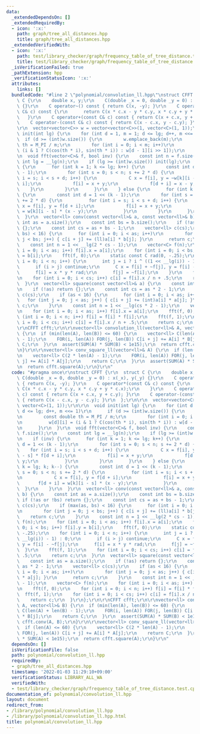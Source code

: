 ```yaml
---
data:
  _extendedDependsOn: []
  _extendedRequiredBy:
  - icon: ':x:'
    path: graph/tree_all_distances.hpp
    title: graph/tree_all_distances.hpp
  _extendedVerifiedWith:
  - icon: ':x:'
    path: test/library_checker/graph/frequency_table_of_tree_distance.test.cpp
    title: test/library_checker/graph/frequency_table_of_tree_distance.test.cpp
  _isVerificationFailed: true
  _pathExtension: hpp
  _verificationStatusIcon: ':x:'
  attributes:
    links: []
  bundledCode: "#line 2 \"polynomial/convolution_ll.hpp\"\nstruct CFFT {\r\n  struct\
    \ C {\r\n    double x, y;\r\n    C(double _x = 0, double _y = 0) : x(_x), y(_y)\
    \ {}\r\n    C operator~() const { return C(x, -y); }\r\n    C operator*(const\
    \ C& c) const {\r\n      return C(x * c.x - y * c.y, x * c.y + y * c.x);\r\n \
    \   }\r\n    C operator+(const C& c) const { return C(x + c.x, y + c.y); }\r\n\
    \    C operator-(const C& c) const { return C(x - c.x, y - c.y); }\r\n  };\r\n\
    \r\n  vector<vector<C>> w = vector<vector<C>>(1, vector<C>(1, 1));\r\n\r\n  void\
    \ init(int lg) {\r\n    for (int d = 1, m = 1; d <= lg; d++, m <<= 1)\r\n    \
    \  if (d >= (int)w.size()) {\r\n        w.emplace_back(m);\r\n        const double\
    \ th = M_PI / m;\r\n        for (int i = 0; i < m; i++)\r\n          w[d][i] =\
    \ (i & 1 ? C(cos(th * i), sin(th * i)) : w[d - 1][i >> 1]);\r\n      }\r\n  }\r\
    \n  void fft(vector<C>& f, bool inv) {\r\n    const int n = f.size();\r\n    const\
    \ int lg = __lg(n);\r\n    if (lg >= (int)w.size()) init(lg);\r\n    if (inv)\
    \ {\r\n      for (int k = 1; k <= lg; k++) {\r\n        const int d = 1 << (k\
    \ - 1);\r\n        for (int s = 0; s < n; s += 2 * d) {\r\n          for (int\
    \ i = s; i < s + d; i++) {\r\n            C x = f[i], y = ~w[k][i - s] * f[d +\
    \ i];\r\n            f[i] = x + y;\r\n            f[d + i] = x - y;\r\n      \
    \    }\r\n        }\r\n      }\r\n    } else {\r\n      for (int k = lg; k; k--)\
    \ {\r\n        const int d = 1 << (k - 1);\r\n        for (int s = 0; s < n; s\
    \ += 2 * d) {\r\n          for (int i = s; i < s + d; i++) {\r\n            C\
    \ x = f[i], y = f[d + i];\r\n            f[i] = x + y;\r\n            f[d + i]\
    \ = w[k][i - s] * (x - y);\r\n          }\r\n        }\r\n      }\r\n    }\r\n\
    \  }\r\n  vector<ll> conv(const vector<ll>& a, const vector<ll>& b) {\r\n    const\
    \ int as = a.size();\r\n    const int bs = b.size();\r\n    if (!as or !bs) return\
    \ {};\r\n    const int cs = as + bs - 1;\r\n    vector<ll> c(cs);\r\n    if (max(as,\
    \ bs) < 16) {\r\n      for (int i = 0; i < as; i++)\r\n        for (int j = 0;\
    \ j < bs; j++) { c[i + j] += (ll)a[i] * b[j]; }\r\n      return c;\r\n    }\r\n\
    \    const int n = 1 << __lg(2 * cs - 1);\r\n    vector<C> f(n);\r\n    for (int\
    \ i = 0; i < as; i++) f[i].x = a[i];\r\n    for (int i = 0; i < bs; i++) f[i].y\
    \ = b[i];\r\n    fft(f, 0);\r\n    static const C rad(0, -.25);\r\n    for (int\
    \ i = 0; i < n; i++) {\r\n      int j = i ? i ^ ((1 << __lg(i)) - 1) : 0;\r\n\
    \      if (i > j) continue;\r\n      C x = f[i] + ~f[j], y = f[i] - ~f[j];\r\n\
    \      f[i] = x * y * rad;\r\n      f[j] = ~f[i];\r\n    }\r\n    fft(f, 1);\r\
    \n    for (int i = 0; i < cs; i++) c[i] = f[i].x / n + .5;\r\n    return c;\r\n\
    \  }\r\n  vector<ll> square(const vector<ll>& a) {\r\n    const int as = a.size();\r\
    \n    if (!as) return {};\r\n    const int cs = as * 2 - 1;\r\n    vector<ll>\
    \ c(cs);\r\n    if (as < 16) {\r\n      for (int i = 0; i < as; i++)\r\n     \
    \   for (int j = 0; j < as; j++) { c[i + j] += (int)a[i] * a[j]; }\r\n      return\
    \ c;\r\n    }\r\n    const int n = 1 << __lg(cs * 2 - 1);\r\n    vector<C> f(n);\r\
    \n    for (int i = 0; i < as; i++) f[i].x = a[i];\r\n    fft(f, 0);\r\n    for\
    \ (int i = 0; i < n; i++) f[i] = f[i] * f[i];\r\n    fft(f, 1);\r\n    for (int\
    \ i = 0; i < cs; i++) c[i] = f[i].x / n + .5;\r\n    return c;\r\n  }\r\n};\r\n\
    \r\nCFFT cfft;\r\n\r\nvector<ll> convolution_ll(vector<ll>& A, vector<ll>& B)\
    \ {\r\n  if (min(len(A), len(B)) <= 60) {\r\n    vector<ll> C(len(A) + len(B)\
    \ - 1);\r\n    FOR(i, len(A)) FOR(j, len(B)) C[i + j] += A[i] * B[j];\r\n    return\
    \ C;\r\n  }\r\n  assert(SUM(A) * SUM(B) < 1e15);\r\n  return cfft.conv(A, B);\r\
    \n}\r\n\r\nvector<ll> conv_square_ll(vector<ll>& A) {\r\n  if (len(A) <= 60) {\r\
    \n    vector<ll> C(2 * len(A) - 1);\r\n    FOR(i, len(A)) FOR(j, len(A)) C[i +\
    \ j] += A[i] * A[j];\r\n    return C;\r\n  }\r\n  assert(SUM(A) * SUM(A) < 1e15);\r\
    \n  return cfft.square(A);\r\n}\r\n"
  code: "#pragma once\r\nstruct CFFT {\r\n  struct C {\r\n    double x, y;\r\n   \
    \ C(double _x = 0, double _y = 0) : x(_x), y(_y) {}\r\n    C operator~() const\
    \ { return C(x, -y); }\r\n    C operator*(const C& c) const {\r\n      return\
    \ C(x * c.x - y * c.y, x * c.y + y * c.x);\r\n    }\r\n    C operator+(const C&\
    \ c) const { return C(x + c.x, y + c.y); }\r\n    C operator-(const C& c) const\
    \ { return C(x - c.x, y - c.y); }\r\n  };\r\n\r\n  vector<vector<C>> w = vector<vector<C>>(1,\
    \ vector<C>(1, 1));\r\n\r\n  void init(int lg) {\r\n    for (int d = 1, m = 1;\
    \ d <= lg; d++, m <<= 1)\r\n      if (d >= (int)w.size()) {\r\n        w.emplace_back(m);\r\
    \n        const double th = M_PI / m;\r\n        for (int i = 0; i < m; i++)\r\
    \n          w[d][i] = (i & 1 ? C(cos(th * i), sin(th * i)) : w[d - 1][i >> 1]);\r\
    \n      }\r\n  }\r\n  void fft(vector<C>& f, bool inv) {\r\n    const int n =\
    \ f.size();\r\n    const int lg = __lg(n);\r\n    if (lg >= (int)w.size()) init(lg);\r\
    \n    if (inv) {\r\n      for (int k = 1; k <= lg; k++) {\r\n        const int\
    \ d = 1 << (k - 1);\r\n        for (int s = 0; s < n; s += 2 * d) {\r\n      \
    \    for (int i = s; i < s + d; i++) {\r\n            C x = f[i], y = ~w[k][i\
    \ - s] * f[d + i];\r\n            f[i] = x + y;\r\n            f[d + i] = x -\
    \ y;\r\n          }\r\n        }\r\n      }\r\n    } else {\r\n      for (int\
    \ k = lg; k; k--) {\r\n        const int d = 1 << (k - 1);\r\n        for (int\
    \ s = 0; s < n; s += 2 * d) {\r\n          for (int i = s; i < s + d; i++) {\r\
    \n            C x = f[i], y = f[d + i];\r\n            f[i] = x + y;\r\n     \
    \       f[d + i] = w[k][i - s] * (x - y);\r\n          }\r\n        }\r\n    \
    \  }\r\n    }\r\n  }\r\n  vector<ll> conv(const vector<ll>& a, const vector<ll>&\
    \ b) {\r\n    const int as = a.size();\r\n    const int bs = b.size();\r\n   \
    \ if (!as or !bs) return {};\r\n    const int cs = as + bs - 1;\r\n    vector<ll>\
    \ c(cs);\r\n    if (max(as, bs) < 16) {\r\n      for (int i = 0; i < as; i++)\r\
    \n        for (int j = 0; j < bs; j++) { c[i + j] += (ll)a[i] * b[j]; }\r\n  \
    \    return c;\r\n    }\r\n    const int n = 1 << __lg(2 * cs - 1);\r\n    vector<C>\
    \ f(n);\r\n    for (int i = 0; i < as; i++) f[i].x = a[i];\r\n    for (int i =\
    \ 0; i < bs; i++) f[i].y = b[i];\r\n    fft(f, 0);\r\n    static const C rad(0,\
    \ -.25);\r\n    for (int i = 0; i < n; i++) {\r\n      int j = i ? i ^ ((1 <<\
    \ __lg(i)) - 1) : 0;\r\n      if (i > j) continue;\r\n      C x = f[i] + ~f[j],\
    \ y = f[i] - ~f[j];\r\n      f[i] = x * y * rad;\r\n      f[j] = ~f[i];\r\n  \
    \  }\r\n    fft(f, 1);\r\n    for (int i = 0; i < cs; i++) c[i] = f[i].x / n +\
    \ .5;\r\n    return c;\r\n  }\r\n  vector<ll> square(const vector<ll>& a) {\r\n\
    \    const int as = a.size();\r\n    if (!as) return {};\r\n    const int cs =\
    \ as * 2 - 1;\r\n    vector<ll> c(cs);\r\n    if (as < 16) {\r\n      for (int\
    \ i = 0; i < as; i++)\r\n        for (int j = 0; j < as; j++) { c[i + j] += (int)a[i]\
    \ * a[j]; }\r\n      return c;\r\n    }\r\n    const int n = 1 << __lg(cs * 2\
    \ - 1);\r\n    vector<C> f(n);\r\n    for (int i = 0; i < as; i++) f[i].x = a[i];\r\
    \n    fft(f, 0);\r\n    for (int i = 0; i < n; i++) f[i] = f[i] * f[i];\r\n  \
    \  fft(f, 1);\r\n    for (int i = 0; i < cs; i++) c[i] = f[i].x / n + .5;\r\n\
    \    return c;\r\n  }\r\n};\r\n\r\nCFFT cfft;\r\n\r\nvector<ll> convolution_ll(vector<ll>&\
    \ A, vector<ll>& B) {\r\n  if (min(len(A), len(B)) <= 60) {\r\n    vector<ll>\
    \ C(len(A) + len(B) - 1);\r\n    FOR(i, len(A)) FOR(j, len(B)) C[i + j] += A[i]\
    \ * B[j];\r\n    return C;\r\n  }\r\n  assert(SUM(A) * SUM(B) < 1e15);\r\n  return\
    \ cfft.conv(A, B);\r\n}\r\n\r\nvector<ll> conv_square_ll(vector<ll>& A) {\r\n\
    \  if (len(A) <= 60) {\r\n    vector<ll> C(2 * len(A) - 1);\r\n    FOR(i, len(A))\
    \ FOR(j, len(A)) C[i + j] += A[i] * A[j];\r\n    return C;\r\n  }\r\n  assert(SUM(A)\
    \ * SUM(A) < 1e15);\r\n  return cfft.square(A);\r\n}\r\n"
  dependsOn: []
  isVerificationFile: false
  path: polynomial/convolution_ll.hpp
  requiredBy:
  - graph/tree_all_distances.hpp
  timestamp: '2022-01-03 11:29:10+09:00'
  verificationStatus: LIBRARY_ALL_WA
  verifiedWith:
  - test/library_checker/graph/frequency_table_of_tree_distance.test.cpp
documentation_of: polynomial/convolution_ll.hpp
layout: document
redirect_from:
- /library/polynomial/convolution_ll.hpp
- /library/polynomial/convolution_ll.hpp.html
title: polynomial/convolution_ll.hpp
---
```

